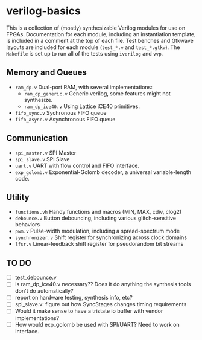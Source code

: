 # verilog-basics

This is a collection of (mostly) synthesizable Verilog modules for use on FPGAs.
Documentation for each module, including an instantiation template, is included
in a comment at the top of each file. Test benches and Gtkwave layouts are
included for each module (`test_*.v` and `test_*.gtkw`). The `Makefile` is set
up to run all of the tests using `iverilog` and `vvp`.

## Memory and Queues

- `ram_dp.v` Dual-port RAM, with several implementations:
  - `ram_dp_generic.v` Generic verilog, some features might not synthesize.
  - `ram_dp_ice40.v` Using Lattice iCE40 primitives.
- `fifo_sync.v` Sychronous FIFO queue
- `fifo_async.v` Asynchronous FIFO queue

## Communication

- `spi_master.v` SPI Master
- `spi_slave.v` SPI Slave
- `uart.v` UART with flow control and FIFO interface.
- `exp_golomb.v` Exponential-Golomb decoder, a universal variable-length code.

## Utility

- `functions.vh` Handy functions and macros (MIN, MAX, cdiv, clog2)
- `debounce.v` Button debouncing, including various glitch-sensitive behaviors
- `pwm.v` Pulse-width modulation, including a spread-spectrum mode
- `synchronizer.v` Shift register for synchronizing across clock domains
- `lfsr.v` Linear-feedback shift register for pseudorandom bit streams

## TO DO

- [ ] test_debounce.v
- [ ] is ram_dp_ice40.v necessary?? Does it do anything the synthesis tools don't do automatically?
- [ ] report on hardware testing, synthesis info, etc?
- [ ] spi_slave.v: figure out how SyncStages changes timing requirements
- [ ] Would it make sense to have a tristate io buffer with vendor implementations?
- [ ] How would exp_golomb be used with SPI/UART? Need to work on interface.
